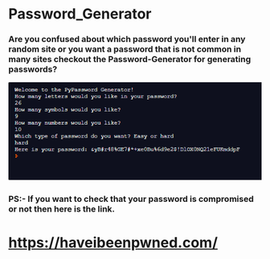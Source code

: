 # Password_Generator
### Are you confused about which password you'll enter in any random site or you want a password that is not common in many sites checkout the Password-Generator for generating passwords?

![](Images/password_output.PNG)

### PS:- If you want to check that your password is compromised or not then here is the link.
# https://haveibeenpwned.com/
